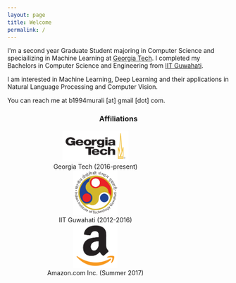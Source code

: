 ```yaml
---
layout: page
title: Welcome
permalink: /
---
```


I'm a second year Graduate Student majoring in Computer Science and speciailizing in Machine Learning at [Georgia Tech](https://www.gatech.edu). I completed my Bachelors in Computer Science and Engineering from [IIT Guwahati](https://www.iitg.ac.in).

I am interested in Machine Learning, Deep Learning and their applications in Natural Language Processing and Computer Vision.

You can reach me at b1994murali [at] gmail [dot] com.

<h3 align="center">Affiliations</h3>
<div style="width: 400px;">
	<figure align="center" class="affils">
    <a href="http://www.gatech.edu/"><img src="/docs/pictures/gatech.png" style="width: 150px;"/></a>
    <figcaption>Georgia Tech (2016-present)</figcaption>
    <a href="http://www.iitg.ac.in/"><img src="/docs/pictures/iitg.png" style="width: 100px;"/></a>
    <figcaption>IIT Guwahati (2012-2016)</figcaption>
    <a href="https://www.amazon.com/"><img src="/docs/pictures/amazon.png" style="width: 100px;"/></a>
    <figcaption>Amazon.com Inc. (Summer 2017)</figcaption>
	</figure>
</div>